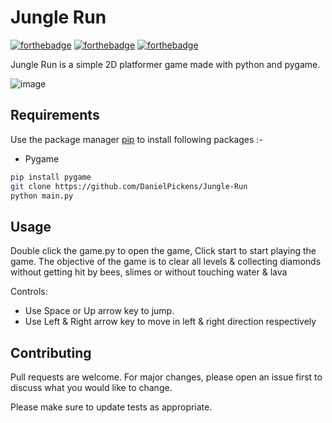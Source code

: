 # Jungle Run

[![forthebadge](https://forthebadge.com/images/badges/built-with-love.svg)](https://forthebadge.com)
[![forthebadge](https://forthebadge.com/images/badges/built-with-swag.svg)](https://forthebadge.com)
[![forthebadge](https://forthebadge.com/images/badges/made-with-python.svg)](https://forthebadge.com)

Jungle Run is a simple 2D platformer game made with python and pygame.

![image](https://user-images.githubusercontent.com/72703981/147836532-4aca3910-97a3-4ff3-a39a-65e641bd8caf.png)



## Requirements

Use the package manager [pip](https://pip.pypa.io/en/stable/) to install following packages :-
* Pygame

```bash
pip install pygame
git clone https://github.com/DanielPickens/Jungle-Run
python main.py
```

## Usage

Double click the game.py to open the game, Click start to start playing the game. The objective of the game is to clear all levels & collecting diamonds without getting hit by bees, slimes or without touching water & lava

Controls:
* Use Space or Up arrow key to jump.
* Use Left & Right arrow key to move in left & right direction respectively

## Contributing

Pull requests are welcome. For major changes, please open an issue first to discuss what you would like to change.

Please make sure to update tests as appropriate.
